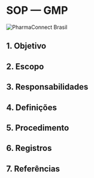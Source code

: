 # SOP — GMP

![PharmaConnect Brasil](/lovable-uploads/445e4223-5418-4de4-90fe-41c01a9dda35.png)

## 1. Objetivo
## 2. Escopo
## 3. Responsabilidades
## 4. Definições
## 5. Procedimento
## 6. Registros
## 7. Referências